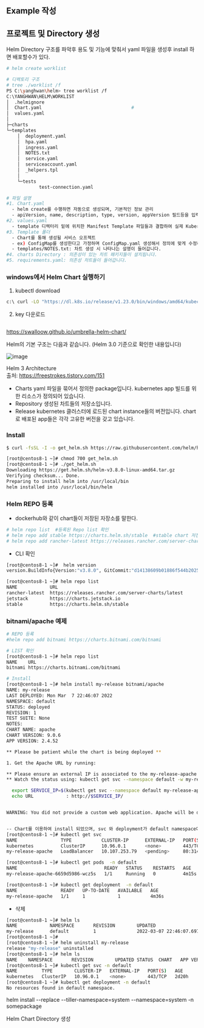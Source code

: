 ## Example 작성

## 프로젝트 및 Directory 생성  
Helm Directory 구조를 파악후 용도 및 기능에 맞춰서 yaml 파일을 생성후 install 하면 배포할수가 있다.  

```bash
# helm create worklist

# 디렉토리 구조
# tree ./worklist /f 
PS C:\yanghwan\helm> tree worklist /f
C:\YANGHWAN\HELM\WORKLIST
│  .helmignore
│  Chart.yaml                                 # 
│  values.yaml
│
├─charts
└─templates
    │  deployment.yaml
    │  hpa.yaml
    │  ingress.yaml
    │  NOTES.txt
    │  service.yaml
    │  serviceaccount.yaml
    │  _helpers.tpl
    │
    └─tests
            test-connection.yaml

# 파일 설명
#1. Chart.yaml 
  - helm create를 수행하면 자동으로 생성되며, 기본적인 정보 관리
  - apiVersion, name, description, type, version, appVersion 필드등을 입력
#2. values.yaml 
  - template 디렉터리 밑에 위치한 Manifest Template 파일들과 결합하여 실제 Kubernetes Manifest 생성
#3. Template 폴더 
  - Chart를 통해 생성될 서비스 오프젝트 
  - ex) ConfigMap를 생성한다고 가정하며 ConfigMap.yaml 생성해서 정의에 맞게 수정하면 helm install시 적용이 된다.
  - templates/NOTES.txt: 차트 생성 시 나타나는 설명이 들어갑니다.
#4. charts Directory : 의존성이 있는 차트 패키지들이 설치됩니다.
#5. requirements.yaml: 의존성 차트들이 들어갑니다.

```

### windows에서 Helm Chart 실행하기
1. kubectl download
```bash
c:\ curl -LO "https://dl.k8s.io/release/v1.23.0/bin/windows/amd64/kubectl.exe"

```

2. key 다운로드
```bash

```

https://swalloow.github.io/umbrella-helm-chart/


Helm의 기본 구조는 다음과 같습니다. (Helm 3.0 기준으로 확인한 내용입니다)

 ![image](https://user-images.githubusercontent.com/39255123/156928682-13fd42aa-99bc-4333-a812-d4d6f13b0cc6.png)

Helm 3 Architecture  
출처: https://freestrokes.tistory.com/151  

- Charts
yaml 파일을 묶어서 정의한 package입니다. kubernetes app 빌드를 위한 리소스가 정의되어 있습니다. 
- Repository
생성된 차트들의 저장소입니다.
- Release
kubernetes 클러스터에 로드된 chart instance들의 버전입니다. chart로 배포된 app들은 각각 고유한 버전을 갖고 있습니다. 


### Install
```bash
$ curl -fsSL -I -o get_helm.sh https://raw.githubusercontent.com/helm/helm/master/scripts/get-helm-3

[root@centos8-1 ~]# chmod 700 get_helm.sh
[root@centos8-1 ~]# ./get_helm.sh
Downloading https://get.helm.sh/helm-v3.8.0-linux-amd64.tar.gz
Verifying checksum... Done.
Preparing to install helm into /usr/local/bin
helm installed into /usr/local/bin/helm

```


### Helm REPO 등록

- dockerhub와 같이 chart들이 저장된 자장소를 말한다.
```bash
# helm repo list  #등록된 Repo list 확인
# helm repo add stable https://charts.helm.sh/stable  #stable chart 저장소
# helm repo add rancher-latest https://releases.rancher.com/server-charts/latest #Rancher 

```

- CLI 확인
```bash
[root@centos8-1 ~]#  helm version
version.BuildInfo{Version:"v3.8.0", GitCommit:"d14138609b01886f544b2025f5000351c9eb092e", GitTreeState:"clean", GoVersion:"go1.17.5"}

[root@centos8-1 ~]# helm repo list
NAME            URL                                              
rancher-latest  https://releases.rancher.com/server-charts/latest
jetstack        https://charts.jetstack.io                       
stable          https://charts.helm.sh/stable   

```
### bitnami/apache 예제
```bash
# REPO 등록
#helm repo add bitnami https://charts.bitnami.com/bitnami

# LIST 확인
[root@centos8-1 ~]# helm repo list
NAME    URL                               
bitnami https://charts.bitnami.com/bitnami

# Install 
[root@centos8-1 ~]# helm install my-release bitnami/apache
NAME: my-release
LAST DEPLOYED: Mon Mar  7 22:46:07 2022
NAMESPACE: default
STATUS: deployed
REVISION: 1
TEST SUITE: None
NOTES:
CHART NAME: apache
CHART VERSION: 9.0.6
APP VERSION: 2.4.52

** Please be patient while the chart is being deployed **

1. Get the Apache URL by running:

** Please ensure an external IP is associated to the my-release-apache service before proceeding **
** Watch the status using: kubectl get svc --namespace default -w my-release-apache **

  export SERVICE_IP=$(kubectl get svc --namespace default my-release-apache --template "{{ range (index .status.loadBalancer.ingress 0) }}{{ . }}{{ end }}")
  echo URL            : http://$SERVICE_IP/


WARNING: You did not provide a custom web application. Apache will be deployed with a default page. Check the README section "Deploying your custom web application" in https://github.com/bitnami/charts/blob/master/bitnami/apache/README.md#deploying-your-custom-web-application.


-- Chart를 이용하여 install 되었으며, svc 와 deployment가 default namespace에서 실행이 됨을 확인할수 있다
[root@centos8-1 ~]# kubectl get svc
NAME                TYPE           CLUSTER-IP      EXTERNAL-IP   PORT(S)                      AGE
kubernetes          ClusterIP      10.96.0.1       <none>        443/TCP                      2d20h
my-release-apache   LoadBalancer   10.107.253.79   <pending>     80:31418/TCP,443:31489/TCP   3m2s

[root@centos8-1 ~]# kubectl get pods  -n default
NAME                                READY   STATUS    RESTARTS   AGE
my-release-apache-6659d5986-wcz5s   1/1     Running   0          4m15s

[root@centos8-1 ~]# kubectl get deployment  -n default
NAME                READY   UP-TO-DATE   AVAILABLE   AGE
my-release-apache   1/1     1            1           4m36s

```

- 삭제
```bash
[root@centos8-1 ~]# helm ls
NAME            NAMESPACE       REVISION        UPDATED                                 STATUS          CHART           APP VERSION
my-release      default         1               2022-03-07 22:46:07.697797878 +0900 KST deployed        apache-9.0.6    2.4.52     
[root@centos8-1 ~]# 
[root@centos8-1 ~]# helm uninstall my-release 
release "my-release" uninstalled
[root@centos8-1 ~]# helm ls
NAME    NAMESPACE       REVISION        UPDATED STATUS  CHART   APP VERSION
[root@centos8-1 ~]# kubectl get svc -n default
NAME         TYPE        CLUSTER-IP   EXTERNAL-IP   PORT(S)   AGE
kubernetes   ClusterIP   10.96.0.1    <none>        443/TCP   2d20h
[root@centos8-1 ~]# kubectl get deployment -n default
No resources found in default namespace.
```

helm install --replace --tiller-namespace=system --namespace=system -n somepackage

Helm Chart Directory 생성
